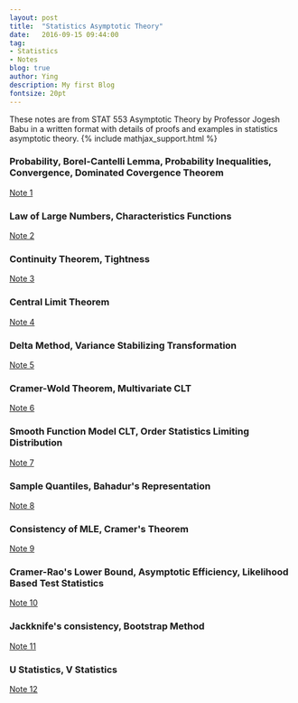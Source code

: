 ```yaml
---
layout: post
title:  "Statistics Asymptotic Theory"
date:   2016-09-15 09:44:00
tag:
- Statistics
- Notes
blog: true
author: Ying
description: My first Blog
fontsize: 20pt
---
```


These notes are from STAT 553 Asymptotic Theory by Professor Jogesh Babu in a written format with details of proofs and examples in statistics asymptotic theory.
 {% include mathjax_support.html %}

### Probability, Borel-Cantelli Lemma, Probability Inequalities, Convergence, Dominated Covergence Theorem

[Note 1](https://drive.google.com/file/d/1cpcfc7BSyuMjMSFZHXXVb1tGFtXd61Ua/view?usp=sharing "Google Drive Doc")

### Law of Large Numbers, Characteristics Functions 

[Note 2](https://drive.google.com/file/d/1qn0zCz8ATQDix45RkJ7yd78eyw0_pYhK/view?usp=sharing "Google Drive Doc")

### Continuity Theorem, Tightness 

[Note 3](https://drive.google.com/file/d/1diXt0-LCCfmS2WuDlVi5LCCElxPXIjZK/view?usp=sharing "Google Drive Doc")

### Central Limit Theorem

[Note 4](https://drive.google.com/file/d/1DWAXVvTnGSJA1APTG6tftQTmgc0R_ESN/view?usp=sharing "Google Drive Doc")


### Delta Method, Variance Stabilizing Transformation

[Note 5](https://drive.google.com/file/d/1OdvTNZLsCjEZjgVxjaxldiYkOI5arQtW/view?usp=sharing "Google Drive Doc")

### Cramer-Wold Theorem, Multivariate CLT

[Note 6](https://drive.google.com/file/d/10M8dFd7oVa1BYzYmjQcbZdU4v5N1wpqI/view?usp=sharing "Google Drive Doc")


### Smooth Function Model CLT, Order Statistics Limiting Distribution

[Note 7](https://drive.google.com/file/d/1vjP6Eaub9Shb5QYkeO5om9wYVMRMfM68/view?usp=sharing "Google Drive Doc")

### Sample Quantiles, Bahadur's Representation

[Note 8](https://drive.google.com/file/d/1EELc7HO9t2Wi1C-YMtFTH2alrYCLbRNl/view?usp=sharing "Google Drive Doc")

### Consistency of MLE, Cramer's Theorem 

[Note 9](https://drive.google.com/file/d/1TUjofnrYQaFU6rvlYZTdb4kQH-gFOnuX/view?usp=sharing "Google Drive Doc")

### Cramer-Rao's Lower Bound, Asymptotic Efficiency, Likelihood Based Test Statistics

[Note 10](https://drive.google.com/file/d/1frY9xD2jyMCp44DFfuXtzVvbM2Dfviwx/view?usp=sharing "Google Drive Doc")


### Jackknife's consistency, Bootstrap Method

[Note 11](https://drive.google.com/file/d/1KAcPt06Ejra5oL9qBoA-5dfoTcW7sAM1/view?usp=sharing "Google Drive Doc")


### U Statistics, V Statistics

[Note 12](https://drive.google.com/file/d/1XGL1I2fRBneD4VyWrvN7sfowyNWQkTLV/view?usp=sharing "Google Drive Doc")




